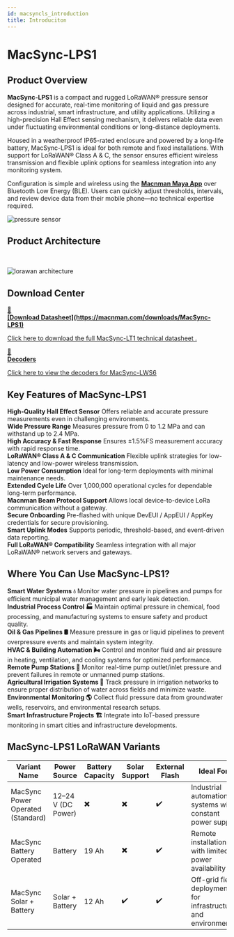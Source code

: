 ```yaml
---
id: macsyncls_introduction
title: Introduciton
---
```


# MacSync-LPS1

## Product Overview

**MacSync-LPS1** is a compact and rugged LoRaWAN® pressure sensor designed for accurate, real-time monitoring of liquid and gas pressure across industrial, smart infrastructure, and utility applications. Utilizing a high-precision Hall Effect sensing mechanism, it delivers reliable data even under fluctuating environmental conditions or long-distance deployments.

Housed in a weatherproof IP65-rated enclosure and powered by a long-life battery, MacSync-LPS1 is ideal for both remote and fixed installations. With support for LoRaWAN® Class A & C, the sensor ensures efficient wireless transmission and flexible uplink options for seamless integration into any monitoring system.

Configuration is simple and wireless using the [**Macnman Maya App**](https://play.google.com/store/apps/details?id=com.macnman.app&pcampaignid=web_share) over Bluetooth Low Energy (BLE). Users can quickly adjust thresholds, intervals, and review device data from their mobile phone—no technical expertise required.


![pressure sensor](/img/lorawan/sensors/temperaturehumi/pressure-sensor-lora-hero.webp)

## Product Architecture
<br/>

![lorawan architecture](/img/lorawan/lorawan_macsync_archi.svg)

## Download Center

<div className="icon-card-grid">
  <a href="https://drive.google.com/file/d/160C4s1MZkL_QHsDzzE9iVL3f-D2RmYdn/view?usp=sharing" 
  className="icon-card">
    <div className="icon">📂</div>  
    <div>
      <strong>[Download Datasheet](https://macnman.com/downloads/MacSync-LPS1)</strong>
      <p>Click here to download the full MacSync-LT1 technical datasheet
.</p>
    </div>
  </a>
  <a href="https://github.com/MacnMan/LoRa_Module_SDK/tree/main/SDK/LoRaWAN_AT_Slave" 
  className="icon-card">
    <div className="icon">📝</div>
    <div>
      <strong>Decoders</strong>
      <p>Click here to view the decoders for MacSync-LWS6</p>
    </div>
  </a>
</div>

<div style={{ margin: "2rem 0" }}></div>


## Key Features of MacSync-LPS1

<div className="reusable-feature-grid">
  <div className="reusable-feature-card">
    <strong>High-Quality Hall Effect Sensor</strong>
    Offers reliable and accurate pressure measurements even in challenging environments.
  </div>
  <div className="reusable-feature-card">
    <strong>Wide Pressure Range</strong>
    Measures pressure from 0 to 1.2 MPa and can withstand up to 2.4 MPa.
  </div>
  <div className="reusable-feature-card">
    <strong>High Accuracy & Fast Response</strong>
    Ensures ±1.5%FS measurement accuracy with rapid response time.
  </div>
  <div className="reusable-feature-card">
    <strong>LoRaWAN® Class A & C Communication</strong>
    Flexible uplink strategies for low-latency and low-power wireless transmission.
  </div>
  <div className="reusable-feature-card">
    <strong>Low Power Consumption</strong>
    Ideal for long-term deployments with minimal maintenance needs.
  </div>
  <div className="reusable-feature-card">
    <strong>Extended Cycle Life</strong>
    Over 1,000,000 operational cycles for dependable long-term performance.
  </div>
  <div className="reusable-feature-card">
    <strong>Macnman Beam Protocol Support</strong>
    Allows local device-to-device LoRa communication without a gateway.
  </div>
  <div className="reusable-feature-card">
    <strong>Secure Onboarding</strong>
    Pre-flashed with unique DevEUI / AppEUI / AppKey credentials for secure provisioning.
  </div>
  <div className="reusable-feature-card">
    <strong>Smart Uplink Modes</strong>
    Supports periodic, threshold-based, and event-driven data reporting.
  </div>
  <div className="reusable-feature-card">
    <strong>Full LoRaWAN® Compatibility</strong>
    Seamless integration with all major LoRaWAN® network servers and gateways.
  </div>
</div>

## Where You Can Use MacSync-LPS1?

<div className="reusable-feature-grid">
  <div className="reusable-feature-card">
    <strong>Smart Water Systems 💧</strong>
    Monitor water pressure in pipelines and pumps for efficient municipal water management and early leak detection.
  </div>
  <div className="reusable-feature-card">
    <strong>Industrial Process Control 🏭</strong>
    Maintain optimal pressure in chemical, food processing, and manufacturing systems to ensure safety and product quality.
  </div>
  <div className="reusable-feature-card">
    <strong>Oil & Gas Pipelines 🛢️</strong>
    Measure pressure in gas or liquid pipelines to prevent overpressure events and maintain system integrity.
  </div>
  <div className="reusable-feature-card">
    <strong>HVAC & Building Automation 🌬️</strong>
    Control and monitor fluid and air pressure in heating, ventilation, and cooling systems for optimized performance.
  </div>
  <div className="reusable-feature-card">
    <strong>Remote Pump Stations 🚰</strong>
    Monitor real-time pump outlet/inlet pressure and prevent failures in remote or unmanned pump stations.
  </div>
  <div className="reusable-feature-card">
    <strong>Agricultural Irrigation Systems 🌾</strong>
    Track pressure in irrigation networks to ensure proper distribution of water across fields and minimize waste.
  </div>
  <div className="reusable-feature-card">
    <strong>Environmental Monitoring 🌎</strong>
    Collect fluid pressure data from groundwater wells, reservoirs, and environmental research setups.
  </div>
  <div className="reusable-feature-card">
    <strong>Smart Infrastructure Projects 🏗️</strong>
    Integrate into IoT-based pressure monitoring in smart cities and infrastructure developments.
  </div>
</div>

## MacSync-LPS1 LoRaWAN Variants

<table className="parameter-table">
  <thead>
    <tr>
      <th>Variant Name</th>
      <th>Power Source</th>
      <th>Battery Capacity</th>
      <th>Solar Support</th>
      <th>External Flash</th>
      <th>Ideal For</th>
    </tr>
  </thead>
  <tbody>
    <tr>
      <td>MacSync Power Operated (Standard)</td>
      <td>12–24 V (DC Power)</td>
      <td>✖️</td>
      <td>✖️</td>
      <td>✔️</td>
      <td>Industrial automation systems with constant power supply</td>
    </tr>
    <tr>
      <td>MacSync Battery Operated</td>
      <td>Battery</td>
      <td>19 Ah</td>
      <td>✖️</td>
      <td>✔️</td>
      <td>Remote installations with limited power availability</td>
    </tr>
    <tr>
      <td>MacSync Solar + Battery</td>
      <td>Solar + Battery</td>
      <td>12 Ah</td>
      <td>✔️</td>
      <td>✔️</td>
      <td>Off-grid field deployments for infrastructure and environment</td>
    </tr>
  </tbody>
</table>
